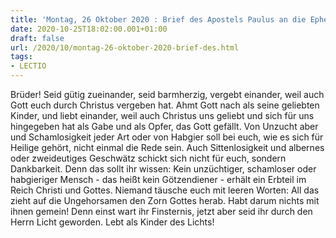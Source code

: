 ```yaml
---
title: 'Montag, 26 Oktober 2020 : Brief des Apostels Paulus an die Epheser 4,32.5,1-8.'
date: 2020-10-25T18:02:00.001+01:00
draft: false
url: /2020/10/montag-26-oktober-2020-brief-des.html
tags: 
- LECTIO
---
```


Brüder! Seid gütig zueinander, seid barmherzig, vergebt einander, weil auch Gott euch durch Christus vergeben hat. Ahmt Gott nach als seine geliebten Kinder, und liebt einander, weil auch Christus uns geliebt und sich für uns hingegeben hat als Gabe und als Opfer, das Gott gefällt. Von Unzucht aber und Schamlosigkeit jeder Art oder von Habgier soll bei euch, wie es sich für Heilige gehört, nicht einmal die Rede sein. Auch Sittenlosigkeit und albernes oder zweideutiges Geschwätz schickt sich nicht für euch, sondern Dankbarkeit. Denn das sollt ihr wissen: Kein unzüchtiger, schamloser oder habgieriger Mensch - das heißt kein Götzendiener - erhält ein Erbteil im Reich Christi und Gottes. Niemand täusche euch mit leeren Worten: All das zieht auf die Ungehorsamen den Zorn Gottes herab. Habt darum nichts mit ihnen gemein! Denn einst wart ihr Finsternis, jetzt aber seid ihr durch den Herrn Licht geworden. Lebt als Kinder des Lichts!